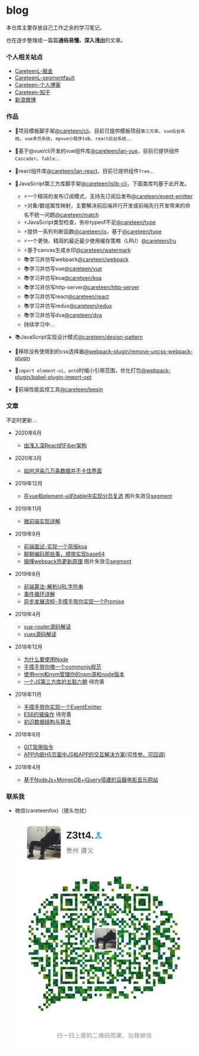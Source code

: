 # blog

本仓库主要存放自己工作之余的学习笔记。

也在逐步整理成一篇篇**通俗易懂、深入浅出**的文章。

### 个人相关站点

- [CareteenL-掘金](https://juejin.im/user/59c312c86fb9a00a5d39325b)
- [CareteenL-segmentfault](https://segmentfault.com/u/careteenl)
- [Careteen-个人博客](http://blog.careteen.wang)
- [Careteen-知乎](https://www.zhihu.com/people/careteen/activities)
- [新浪微博](https://weibo.com/578551187)

### 作品

- 🚀项目模板脚手架[@careteen/cli](https://github.com/careteenL/cli)，目前已提供模板项目`第三方库`、`vue后台系统`、`vue多页系统`、`mpvue小程序toB`、`react后台系统`...

- 💄基于@vue/cli开发的vue组件库[@careteen/lan-vue](https://github.com/careteenL/lan-vue)，目前已提供组件`Cascader`、`Table`...

- 💄react组件库[@careteen/lan-react](https://github.com/careteenL/lan-react)，目前已提供组件`Tree`...

- 🚀JavaScript第三方库脚手架[@careteen/jslib-cli](https://github.com/careteenL/jslib-cli)，下面类库均基于此开发。
  - ⚡️一个精简的发布订阅模式，支持先订阅后发布[@careteen/event-emitter](https://github.com/careteenL/event-emitter)
  - ⚡️对象/数组属性映射，主要解决前后端并行开发或前端先行开发带来的命名不统一问题[@careteen/match](https://github.com/careteenL/match)
  - ⚡️JavaScript类型检查，弥补typeof不足[@careteen/type](https://github.com/careteenL/type)
  - ⚡️提供一系列判断函数[@careteen/is](https://github.com/careteenL/is)，基于[@careteen/type](https://github.com/careteenL/type)
  - ⚡️一个更快、精简的最近最少使用缓存策略（LRU）[@careteen/lru](https://github.com/careteenL/lru)
  - ⚡️基于canvas生成水印[@careteen/watermark](https://github.com/careteenL/watermark)
  - 📚学习并仿写webpack[@careteen/webpack](https://github.com/careteenL/webpack)
  - 📚学习并仿写vue[@careteen/vue](https://github.com/careteenL/vue)
  - 📚学习并仿写koa[@careteen/koa](https://github.com/careteenL/koa)
  - 📚学习并仿写http-server[@careteen/http-server](https://github.com/careteenL/http-server)
  - 📚学习并仿写react[@careteen/react](https://github.com/careteenL/react)
  - 📚学习并仿写redux[@careteen/redux](https://github.com/careteenL/redux)
  - 📚学习并仿写dva[@careteen/dva](https://github.com/careteenL/dva)
  - 持续学习中...

- 📚JavaScript实现设计模式[@careteen/design-pattern](https://github.com/careteenL/design-pattern)
- 🔨移除没有使用到的css选择器[@webpack-plugin/remove-uncss-webpack-plugin](https://github.com/careteenL/remove-uncss-webpack-plugin)
- 🔨`import element-ui、antd`时缩小引用范围，优化打包[@webpack-plugin/babel-plugin-import-opt](https://github.com/careteenL/babel-plugin-import-opt)
- 🚀前端性能监控工具[@careteen/leesin](https://github.com/careteenL/leeSin)


<!-- ### 个人履历 -->

<!-- - [个人履历](./resume.md) -->

### 文章

不定时更新...

- 2020年6月
  - [由浅入深React的Fiber架构](https://github.com/careteenL/react/tree/master/packages/fiber)

- 2020年3月
  - [如何渲染几万条数据并不卡住界面](https://juejin.im/post/5e666b526fb9a07ca137254b)

- 2019年12月
  - [在vue和element-ui的table中实现分页复选](https://github.com/careteenL/blog/issues/7) 图片失效见[segment](https://segmentfault.com/a/1190000021185922)
  
- 2019年11月
  - [微前端实现详解](https://github.com/careteenL/blog/issues/6)
  
- 2019年9月
  - [前端面试-实现一个简版koa](https://github.com/careteenL/blog/issues/5)
  - [聊聊编码那些事，顺带实现base64](https://github.com/careteenL/blog/issues/4)
  - [搞懂webpack热更新原理](https://github.com/careteenL/webpack-hmr) 图片失效见[segment](https://segmentfault.com/a/1190000020310371?_ea=25640433)

- 2019年8月
  - [前端算法-解析URL字符串](https://github.com/careteenL/blog/issues/3)
  - [事件循环详解](https://github.com/careteenL/blog/issues/2)
  - [异步发展流程-手摸手带你实现一个Promise ](https://github.com/careteenL/blog/issues/1)

- 2019年4月
  - [vue-router源码解读](https://github.com/careteenL/vue-router)
  - [vuex源码解读](https://github.com/careteenL/vuex-analysis)

- 2018年12月
  - [为什么要使用Node](./src/20181201-node/node.md)
  - [手摸手带你撸一个commonjs规范](./src/20181201-node/module.md)
  - [使用nrm和nvm管理你的npm源和node版本](./src/20181204-node/nrm-nvm.md)
  - [一个JS第三方库的五脏六腑](./src/20181204-node/package-viscera.md) 待完善

- 2018年11月
  - [手摸手带你实现一个EventEmitter](./src/20181126-pub_sub)
  - [ES6的骚操作](./src/20181127-es6) 待完善
  - [初识数据结构与算法](./src/20181122-dsa)

- 2018年8月
  - [GIT常用指令](https://github.com/careteenL/git-practice)
  - [APP内嵌H5页面中JS和APP的交互解决方案(可传参、可回调)](https://github.com/careteenL/JsAndAppInteraction)

- 2018年4月
  - [基于NodeJs+MongoDB+jQuery搭建的豆瓣电影音乐网站](https://github.com/careteenL/douban_study)

### 联系我

- 微信(careteenfox)（猎头勿扰）
![wechart-qrcode](./assets/wechart-qrcode.jpeg)
